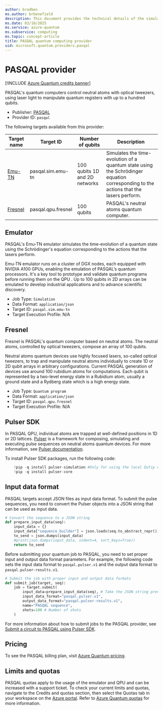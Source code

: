 ```yaml
---
author: bradben
ms.author: brbenefield
description: This document provides the technical details of the simulators and QPU of the PASQAL quantum provider.
ms.date: 03/10/2025
ms.service: azure-quantum
ms.subservice: computing
ms.topic: concept-article
title: PASQAL quantum computing provider    
uid: microsoft.quantum.providers.pasqal     
---
```


# PASQAL provider

[!INCLUDE [Azure Quantum credits banner](includes/azure-quantum-credits.md)]

PASQAL's quantum computers control neutral atoms with optical tweezers, using laser light to manipulate quantum registers with up to a hundred qubits.

- Publisher: [PASQAL](https://www.pasqal.com/)
- Provider ID: `pasqal`

The following targets available from this provider:

|Target name| Target ID|Number of qubits | Description |
|---|---|---|---|
|[Emu-TN](#emulator) | pasqal.sim.emu-tn| 100 qubits 1D and 2D networks| Simulates the time-evolution of a quantum state using the Schrödinger equation corresponding to the actions that the lasers perform. |
|[Fresnel](#fresnel) | pasqal.qpu.fresnel | 100 qubits | PASQAL's neutral atoms quantum computer. |


## Emulator

PASQAL's Emu-TN emulator simulates the time-evolution of a quantum state using the Schrödinger's equation corresponding to the actions that the lasers perform.

Emu-TN emulator runs on a cluster of DGX nodes, each equipped with NVIDIA A100 GPUs, enabling the emulation of PASQAL’s quantum processors. It's a key tool to prototype and validate quantum programs before running them on the QPU . Up to 100 qubits in 2D arrays can be emulated to develop industrial applications and to advance scientific discovery.

- Job Type: `Simulation`
- Data Format: `application/json`
- Target ID: `pasqal.sim.emu-tn`
- Target Execution Profile: N/A

## Fresnel

Fresnel is PASQAL's quantum computer based on neutral atoms. The neutral atoms, controlled by optical tweezers, compose an array of 100 qubits.

Neutral atoms quantum devices use highly focused lasers, so-called optical tweezers, to trap and manipulate neutral atoms individually to create 1D or 2D  qubit arrays  in arbitrary configurations. Current PASQAL generation of devices use around 100 rubidium atoms for computations. Each qubit is represented by a two-level energy state in a Rubidium atom, usually a ground state and a Rydberg state which is a high energy state.  

- Job Type: `Quantum program`
- Data Format: `application/json`
- Target ID: `pasqal.qpu.fresnel`
- Target Execution Profile: N/A

## Pulser SDK

In PASQAL QPU, individual atoms are trapped at well-defined positions in 1D or 2D lattices. [Pulser](https://github.com/pasqal-io/Pulser) is a  framework for composing, simulating and executing pulse sequences on neutral atoms quantum devices. For more information, see [Pulser documentation](https://pulser.readthedocs.io/en/latest/).

To install Pulser SDK packages, run the following code:

```python
    !pip -q install pulser-simulation #Only for using the local Qutip emulator included in Pulser
    !pip -q install pulser-core
```

## Input data format

PASQAL targets accept JSON files as input data format. To submit the pulse sequences, you need to convert the Pulser objects into a JSON string that can be used as input data.

```python
# Convert the sequence to a JSON string
def prepare_input_data(seq):
    input_data = {}
    input_data["sequence_builder"] = json.loads(seq.to_abstract_repr())
    to_send = json.dumps(input_data)
    #print(json.dumps(input_data, indent=4, sort_keys=True))
    return to_send
```

Before submitting your quantum job to PASQAL, you need to set proper input and output data format parameters. For example, the following code sets the input data format to `pasqal.pulser.v1` and the output data format to `pasqal.pulser-results.v1`.

```python
# Submit the job with proper input and output data formats
def submit_job(target, seq):
    job = target.submit(
        input_data=prepare_input_data(seq), # Take the JSON string previously defined as input data
        input_data_format="pasqal.pulser.v1",
        output_data_format="pasqal.pulser-results.v1",
        name="PASQAL sequence",
        shots=100 # Number of shots
    )
```

For more information about how to submit jobs to the PASQAL provider, see [Submit a circuit to PASQAL using Pulser SDK](xref:microsoft.quantum.quickstarts.computing.provider#submit-a-circuit-to-pasqal-using-pulser-sdk).

## Pricing

To see the PASQAL billing plan, visit [Azure Quantum pricing](xref:microsoft.quantum.providers-pricing#pasqal).

## Limits and quotas

PASQAL quotas apply to the usage of the emulator and QPU and can be increased with a support ticket. 
To check your current limits and quotas, navigate to the Credits and quotas section, then select the Quotas tab in your workspace on the [Azure portal](https://portal.azure.com). Refer to [Azure Quantum quotas](xref:microsoft.quantum.quotas) for more information.
